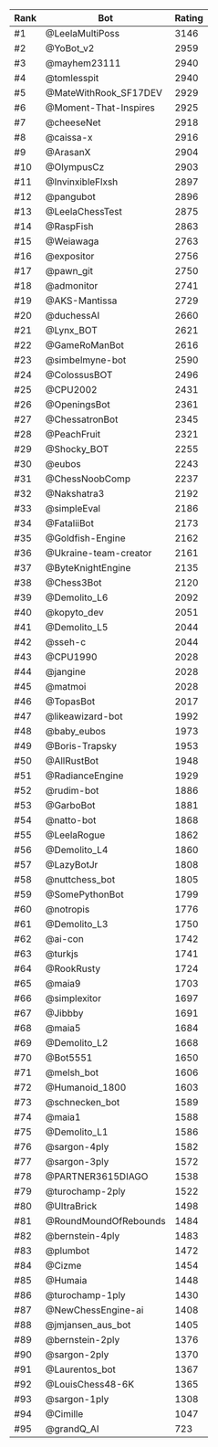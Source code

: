 Rank|Bot|Rating
---|---|---
#1|@LeelaMultiPoss|3146
#2|@YoBot_v2|2959
#3|@mayhem23111|2940
#4|@tomlesspit|2940
#5|@MateWithRook_SF17DEV|2929
#6|@Moment-That-Inspires|2925
#7|@cheeseNet|2918
#8|@caissa-x|2916
#9|@ArasanX|2904
#10|@OlympusCz|2903
#11|@InvinxibleFlxsh|2897
#12|@pangubot|2896
#13|@LeelaChessTest|2875
#14|@RaspFish|2863
#15|@Weiawaga|2763
#16|@expositor|2756
#17|@pawn_git|2750
#18|@admonitor|2741
#19|@AKS-Mantissa|2729
#20|@duchessAI|2660
#21|@Lynx_BOT|2621
#22|@GameRoManBot|2616
#23|@simbelmyne-bot|2590
#24|@ColossusBOT|2496
#25|@CPU2002|2431
#26|@OpeningsBot|2361
#27|@ChessatronBot|2345
#28|@PeachFruit|2321
#29|@Shocky_BOT|2255
#30|@eubos|2243
#31|@ChessNoobComp|2237
#32|@Nakshatra3|2192
#33|@simpleEval|2186
#34|@FataliiBot|2173
#35|@Goldfish-Engine|2162
#36|@Ukraine-team-creator|2161
#37|@ByteKnightEngine|2135
#38|@Chess3Bot|2120
#39|@Demolito_L6|2092
#40|@kopyto_dev|2051
#41|@Demolito_L5|2044
#42|@sseh-c|2044
#43|@CPU1990|2028
#44|@jangine|2028
#45|@matmoi|2028
#46|@TopasBot|2017
#47|@likeawizard-bot|1992
#48|@baby_eubos|1973
#49|@Boris-Trapsky|1953
#50|@AllRustBot|1948
#51|@RadianceEngine|1929
#52|@rudim-bot|1886
#53|@GarboBot|1881
#54|@natto-bot|1868
#55|@LeelaRogue|1862
#56|@Demolito_L4|1860
#57|@LazyBotJr|1808
#58|@nuttchess_bot|1805
#59|@SomePythonBot|1799
#60|@notropis|1776
#61|@Demolito_L3|1750
#62|@ai-con|1742
#63|@turkjs|1741
#64|@RookRusty|1724
#65|@maia9|1703
#66|@simplexitor|1697
#67|@Jibbby|1691
#68|@maia5|1684
#69|@Demolito_L2|1668
#70|@Bot5551|1650
#71|@melsh_bot|1606
#72|@Humanoid_1800|1603
#73|@schnecken_bot|1589
#74|@maia1|1588
#75|@Demolito_L1|1586
#76|@sargon-4ply|1582
#77|@sargon-3ply|1572
#78|@PARTNER3615DIAGO|1538
#79|@turochamp-2ply|1522
#80|@UltraBrick|1498
#81|@RoundMoundOfRebounds|1484
#82|@bernstein-4ply|1483
#83|@plumbot|1472
#84|@Cizme|1454
#85|@Humaia|1448
#86|@turochamp-1ply|1430
#87|@NewChessEngine-ai|1408
#88|@jmjansen_aus_bot|1405
#89|@bernstein-2ply|1376
#90|@sargon-2ply|1370
#91|@Laurentos_bot|1367
#92|@LouisChess48-6K|1365
#93|@sargon-1ply|1308
#94|@Cimille|1047
#95|@grandQ_AI|723
